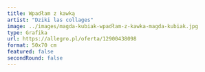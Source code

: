 ```yaml
---
title: Wpadłam z kawką
artist: "Dziki las collages"
image: ../images/magda-kubiak-wpadłam-z-kawka-magda-kubiak.jpg
type: Grafika
url: https://allegro.pl/oferta/12900438098
format: 50x70 cm
featured: false
secondRound: false
---
```

